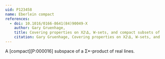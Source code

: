 ```yaml
---
uid: P123458
name: Eberlein compact
references:
  - doi: 10.1016/0166-8641(84)90049-X
    author: Gary Gruenhage,
    title: Covering properties on X2⧹Δ, W-sets, and compact subsets of Σ-products
    citation: Gary Gruenhage, Covering properties on X2⧹Δ, W-sets, and compact subsets of Σ-products, Topology and its Applications, Volume 17, Issue 3, 1984, Pages 287-304, ISSN 0166-8641, http://dx.doi.org/10.1016/0166-8641(84)90049-X.
---
```


A [compact][P:000016] subspace of a Σ*-product of real lines.

